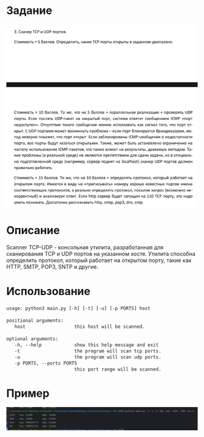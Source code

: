 # Задание 

![img.png](img.png)

# Описание

Scanner TCP-UDP - консольная утилита, разработанная для сканирования TCP и UDP портов на указанном хосте. Утилита способна определить протокол, который работает на открытом порту, такие как HTTP, SMTP, POP3, SNTP и другие.

# Использование

```shell
usage: python3 main.py [-h] [-t] [-u] [-p PORTS] host  

positional arguments:
   host                  this host will be scanned.
    
optional arguments:
   -h, --help            show this help message and exit
   -t                    the program will scan tcp ports.
   -u                    the program will scan udp ports.
   -p PORTS, --ports PORTS
                         this port range will be scanned.
```

# Пример

![img_1.png](img_1.png)

